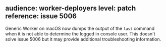 audience: worker-deployers
level: patch
reference: issue 5006
---
Generic Worker on macOS now dumps the output of the `last` command when it is not able to determine the logged in console user. This doesn't solve issue 5006 but it may provide additional troubleshooting information.
